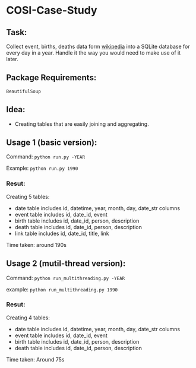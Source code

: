 # COSI-Case-Study

## Task: 
Collect event, births, deaths data form [wikipedia](https://en.wikipedia.org/wiki/September_10) into a SQLite database for every day in a year. Handle it the way you would need to make use of it later.

## Package Requirements: 
```BeautifulSoup```

## Idea:
 * Creating tables that are easily joining and aggregating.

## Usage 1 (basic version):
Command: ```python run.py -YEAR```

Example: ```python run.py 1990```

### Resut:

Creating 5 tables:
* date table includes id, datetime, year, month, day, date_str columns
* event table includes id, date_id, event
* birth table includes id, date_id, person, description
* death table includes id, date_id, person, description
* link table includes id, date_id, title, link

Time taken: around 190s

## Usage 2 (mutil-thread version):
Command: ```python run_multithreading.py -YEAR```

example: ```python run_multithreading.py 1990```

### Resut:

Creating 4 tables:
* date table includes id, datetime, year, month, day, date_str columns
* event table includes id, date_id, event
* birth table includes id, date_id, person, description
* death table includes id, date_id, person, description

Time taken: Around 75s
